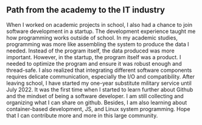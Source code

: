 ## Path from the academy to the IT industry
When I worked on academic projects in school, I also had a chance to join software development in a startup. The development experience taught me how programming works outside of school. In my academic studies, programming was more like assembling the system to produce the data I needed. Instead of the program itself, the data produced was more important. However, in the startup, the program itself was a product. I needed to optimize the program and ensure it was robust enough and thread-safe. I also realized that integrating different software components requires delicate communication, especially the I/O and compatibility. After leaving school, I have started my one-year substitute military service until July 2022. It was the first time when I started to learn further about Github and the mindset of being a software developer. I am still collecting and organizing what I can share on github. Besides, I am also learning about container-based development, JS, and Linux system programming. Hope that I can contribute more and more in this large community.


<!--
**ylcdolphin/ylcdolphin** is a ✨ _special_ ✨ repository because its `README.md` (this file) appears on your GitHub profile.

Here are some ideas to get you started:

- 🔭 I’m currently working on ...
- 🌱 I’m currently learning ...
- 👯 I’m looking to collaborate on ...
- 🤔 I’m looking for help with ...
- 💬 Ask me about ...
- 📫 How to reach me: ...
- 😄 Pronouns: ...
- ⚡ Fun fact: ...
-->
